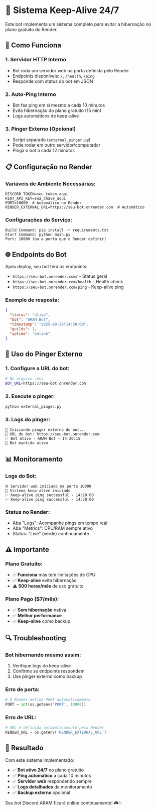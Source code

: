 # 🚀 Sistema Keep-Alive 24/7

Este bot implementa um sistema completo para evitar a hibernação no plano gratuito do Render.

## 🔧 Como Funciona

### 1. **Servidor HTTP Interno**
- Bot roda um servidor web na porta definida pelo Render
- Endpoints disponíveis: `/`, `/health`, `/ping`
- Responde com status do bot em JSON

### 2. **Auto-Ping Interno**
- Bot faz ping em si mesmo a cada 10 minutos
- Evita hibernação do plano gratuito (15 min)
- Logs automáticos de keep-alive

### 3. **Pinger Externo (Opcional)**
- Script separado (`external_pinger.py`) 
- Pode rodar em outro servidor/computador
- Pinga o bot a cada 12 minutos

## 📋 Configuração no Render

### Variáveis de Ambiente Necessárias:
```
DISCORD_TOKEN=seu_token_aqui
RIOT_API_KEY=sua_chave_aqui
PORT=10000  # Automático no Render
RENDER_EXTERNAL_URL=https://seu-bot.onrender.com  # Automático
```

### Configurações do Serviço:
```
Build Command: pip install -r requirements.txt
Start Command: python main.py
Port: 10000 (ou a porta que o Render definir)
```

## 🌐 Endpoints do Bot

Após deploy, seu bot terá os endpoints:

- `https://seu-bot.onrender.com/` - Status geral
- `https://seu-bot.onrender.com/health` - Health check
- `https://seu-bot.onrender.com/ping` - Keep-alive ping

### Exemplo de resposta:
```json
{
  "status": "alive",
  "bot": "ARAM Bot",
  "timestamp": "2025-09-26T14:30:00",
  "guilds": 1,
  "uptime": "online"
}
```

## 🤖 Uso do Pinger Externo

### 1. Configure a URL do bot:
```bash
# No arquivo .env
BOT_URL=https://seu-bot.onrender.com
```

### 2. Execute o pinger:
```bash
python external_pinger.py
```

### 3. Logs do pinger:
```
🚀 Iniciando pinger externo do bot...
🎯 URL do bot: https://seu-bot.onrender.com
✅ Bot ativo - ARAM Bot - 14:30:15
💓 Bot mantido ativo
```

## 📊 Monitoramento

### Logs do Bot:
```
🌐 Servidor web iniciado na porta 10000
🚀 Sistema keep-alive iniciado
✅ Keep-alive ping successful - 14:20:00
✅ Keep-alive ping successful - 14:30:00
```

### Status no Render:
- Aba "Logs": Acompanhe pings em tempo real
- Aba "Metrics": CPU/RAM sempre ativo
- Status: "Live" (verde) continuamente

## ⚠️ Importante

### Plano Gratuito:
- ✅ **Funciona** mas tem limitações de CPU
- ✅ **Keep-alive** evita hibernação
- ⚠️ **500 horas/mês** de uso gratuito

### Plano Pago ($7/mês):
- ✅ **Sem hibernação** nativa
- ✅ **Melhor performance**
- ✅ **Keep-alive** como backup

## 🔍 Troubleshooting

### Bot hibernando mesmo assim:
1. Verifique logs do keep-alive
2. Confirme se endpoints respondem
3. Use pinger externo como backup

### Erro de porta:
```python
# O Render define PORT automaticamente
PORT = int(os.getenv('PORT', 10000))
```

### Erro de URL:
```python
# URL é definida automaticamente pelo Render
RENDER_URL = os.getenv('RENDER_EXTERNAL_URL')
```

## 🎯 Resultado

Com este sistema implementado:
- ✅ **Bot ativo 24/7** no plano gratuito
- ✅ **Ping automático** a cada 10 minutos  
- ✅ **Servidor web** respondendo sempre
- ✅ **Logs detalhados** de monitoramento
- ✅ **Backup externo** opcional

Seu bot Discord ARAM ficará online continuamente! 🎮✨